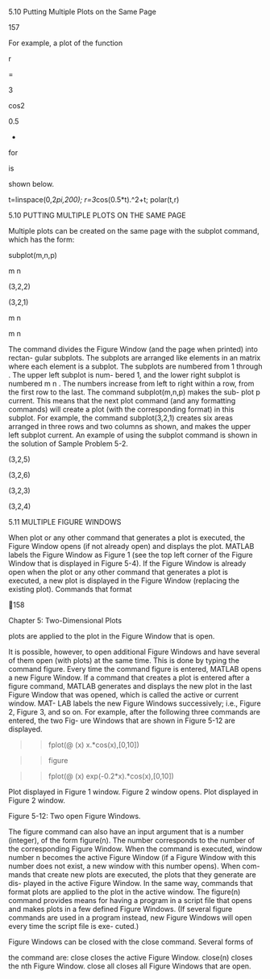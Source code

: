5.10 Putting Multiple Plots on the Same Page

157

For  example,  a  plot  of  the  function

r

=

3

cos2

0.5

+

  for

  is

shown below.

t=linspace(0,2*pi,200);
r=3*cos(0.5*t).^2+t;
polar(t,r)

5.10 PUTTING MULTIPLE PLOTS ON THE SAME PAGE

Multiple plots can be created on the same page with the subplot command,
which has the form:

subplot(m,n,p)

m n

(3,2,2)

(3,2,1)

m n

m n

The  command  divides  the  Figure  Window
(and the page when printed) into
 rectan-
gular  subplots.  The  subplots  are  arranged  like
elements in an
 matrix where each element
is a subplot. The subplots are numbered from 1
through
.  The  upper  left  subplot  is  num-
bered 1, and the lower right subplot is numbered
m n
.  The  numbers  increase  from  left  to  right
within a row, from the first row to the last. The
command  subplot(m,n,p)  makes  the  sub-
plot  p  current.  This  means  that  the  next  plot
command  (and  any  formatting  commands)  will
create a plot (with the corresponding format) in this subplot. For example, the
command subplot(3,2,1) creates six areas arranged in three rows and two
columns  as  shown,  and  makes  the  upper  left  subplot  current.  An  example  of
using the subplot command is shown in the solution of Sample Problem 5-2.

(3,2,5)

(3,2,6)

(3,2,3)

(3,2,4)

5.11 MULTIPLE FIGURE WINDOWS

When plot or any other command that generates a plot is executed, the Figure
Window opens (if not already open) and displays the plot. MATLAB labels the
Figure Window as Figure 1 (see the top left corner of the Figure Window that is
displayed in Figure 5-4). If the Figure Window is already open when the plot
or any other command that generates a plot is executed, a new plot is displayed
in  the  Figure  Window  (replacing  the  existing  plot).  Commands  that  format

158

Chapter 5: Two-Dimensional Plots

plots are applied to the plot in the Figure Window that is open.

It is possible, however, to open additional Figure Windows and have several
of them open (with plots) at the same time. This is done by typing the command
figure. Every time the command figure is entered, MATLAB opens a new
Figure  Window.  If  a  command  that  creates  a  plot  is  entered  after  a  figure
command,  MATLAB  generates  and  displays  the  new  plot  in  the  last  Figure
Window that was opened, which is called the active or current window. MAT-
LAB labels the new Figure Windows successively; i.e., Figure 2, Figure 3, and so
on. For example, after the following three commands are entered, the two Fig-
ure Windows that are shown in Figure 5-12 are displayed.

>> fplot(@ (x) x.*cos(x),[0,10])

>> figure

>> fplot(@ (x) exp(-0.2*x).*cos(x),[0,10])

Plot displayed in Figure 1 window.
Figure 2 window opens.
Plot displayed in Figure 2 window.

Figure 5-12: Two open Figure Windows.

The figure command can also have an input argument that is a number
(integer), of the form figure(n). The number corresponds to the number of
the  corresponding  Figure  Window.  When  the  command  is  executed,  window
number  n  becomes  the  active  Figure  Window  (if  a  Figure  Window  with  this
number  does  not  exist,  a  new  window  with  this  number  opens).  When  com-
mands that create new plots are executed, the plots that they generate are dis-
played  in  the  active  Figure  Window.  In  the  same  way,  commands  that  format
plots are applied to the plot in the active window. The figure(n) command
provides means for having a program in a script file that opens and makes plots
in a few defined Figure Windows. (If several figure commands are used in a
program instead, new Figure Windows will open every time the script file is exe-
cuted.)

Figure Windows can be closed with the close command. Several forms of

the command are:
close  closes the active Figure Window.
close(n)  closes the nth Figure Window.
close all  closes all Figure Windows that are open.

